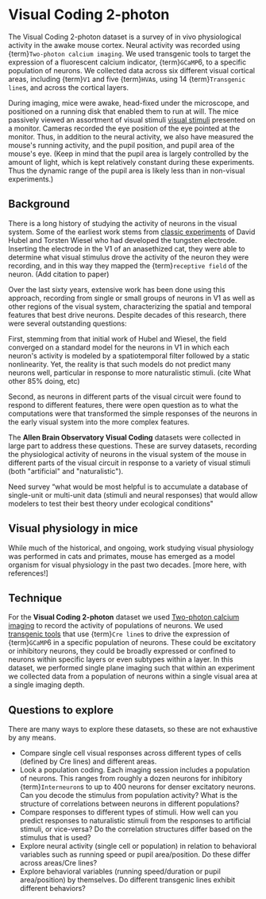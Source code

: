 # Visual Coding 2-photon

The Visual Coding 2-photon dataset is a survey of in vivo physiological activity in the awake mouse cortex. Neural activity was recorded using {term}`Two-photon calcium imaging`. We used transgenic tools to target the expression of a fluorescent calcium indicator, {term}`GCaMP`6, to a specific population of neurons. We collected data across six different visual cortical areas, including {term}`V1` and five {term}`HVA`s, using 14 {term}`Transgenic line`s, and across the cortical layers. 

During imaging, mice were awake, head-fixed under the microscope, and positioned on a running disk that enabled them to run at will. The mice passively viewed an assortment of visual stimuli [visual stimuli](vc2p-stimuli.md) presented on a monitor. Cameras recorded the eye position of the eye pointed at the monitor. Thus, in addition to the neural activity, we also have measured the mouse's running activity, and the pupil position, and pupil area of the mouse's eye. (Keep in mind that the pupil area is largely controlled by the amount of light, which is kept relatively constant during these experiments. Thus the dynamic range of the pupil area is likely less than in non-visual experiments.)

## Background
There is a long history of studying the activity of neurons in the visual system. Some of the earliest work stems from [classic experiments](https://www.youtube.com/watch?v=8VdFf3egwfg) of David Hubel and Torsten Wiesel who had developed the tungsten electrode. Inserting the electrode in the V1 of an anasethized cat, they were able to determine what visual stimulus drove the activity of the neuron they were recording, and in this way they mapped the {term}`receptive field` of the neuron. 
(Add citation to paper)

Over the last sixty years, extensive work has been done using this approach, recording from single or small groups of neurons in V1 as well as other regions of the visual system, characterizing the spatial and temporal features that best drive neurons. Despite decades of this research, there were several outstanding questions:

First, stemming from that initial work of Hubel and Wiesel, the field converged on a standard model for the neurons in V1 in which each neuron's activity is modeled by a spatiotemporal filter followed by a static nonlinearity. Yet, the reality is that such models do not predict many neurons well, particular in response to more naturalistic stimuli.
(cite What other 85% doing, etc)

Second, as neurons in different parts of the visual circuit were found to respond to different features, there were open question as to what the computations were that transformed the simple responses of the neurons in the early visual system into the more complex features.

The <b>Allen Brain Observatory Visual Coding</b> datasets were collected in large part to address these questions. These are survey datasets, recording the physiological activity of neurons in the visual system of the mouse in different parts of the visual circuit in response to a variety of visual stimuli (both "artificial" and "naturalistic"). 

Need survey
“what would be most helpful is to accumulate a database of single-unit or multi-unit data (stimuli and neural responses) that would allow modelers to test their best theory under ecological conditions"

## Visual physiology in mice
While much of the historical, and ongoing, work studying visual physiology was performed in cats and primates, mouse has emerged as a model organism for visual physiology in the past two decades. 
[more here, with references!]

## Technique
For the <b>Visual Coding 2-photon</b> dataset we used [Two-photon calcium imaging](../background/Two-photon-calcium-imaging.md) to record the activity of populations of neurons. We used [transgenic tools](../background/transgenic-tools.md) that use {term}`Cre line`s to drive the expression of {term}`GCaMP`6 in a specific population of neurons. These could be excitatory or inhibitory neurons, they could be broadly expressed or confined to neurons within specific layers or even subtypes within a layer. In this dataset, we performed single plane imaging such that within an experiment we collected data from a population of neurons within a single visual area at a single imaging depth. 

## Questions to explore
There are many ways to explore these datasets, so these are not exhaustive by any means.
- Compare single cell visual responses across different types of cells (defined by Cre lines) and different areas.
- Look a population coding. Each imaging session includes a population of neurons. This ranges from roughly a dozen neurons for inhibitory {term}`Interneuron`s to up to 400 neurons for denser excitatory neurons. Can you decode the stimulus from population activity? What is the structure of correlations between neurons in different populations? 
- Compare responses to different types of stimuli. How well can you predict responses to naturalistic stimuli from the responses to artificial stimuli, or vice-versa? Do the correlation structures differ based on the stimulus that is used?
- Explore neural activity (single cell or population) in relation to behavioral variables such as running speed or pupil area/position. Do these differ across areas/Cre lines? 
- Explore behavioral variables (running speed/duration or pupil area/position) by themselves. Do different transgenic lines exhibit different behaviors?



